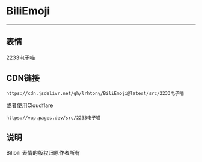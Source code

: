# BiliEmoji
---
## 表情
2233电子喵
## CDN链接
```
https://cdn.jsdelivr.net/gh/lrhtony/BiliEmoji@latest/src/2233电子喵
```
或者使用Cloudflare
```
https://vup.pages.dev/src/2233电子喵
```
## 说明
Bilibili 表情的版权归原作者所有
